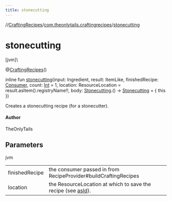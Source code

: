 ```yaml
---
title: stonecutting
---
```

//[CraftingRecipes](../../index.html)/[com.theonlytails.craftingrecipes](index.html)/[stonecutting](stonecutting.html)



# stonecutting



[jvm]\




@[CraftingRecipes](-crafting-recipes/index.html)()



inline fun [stonecutting](stonecutting.html)(input: Ingredient, result: ItemLike, finishedRecipe: [Consumer](https://docs.oracle.com/javase/8/docs/api/java/util/function/Consumer.html)<FinishedRecipe>, count: [Int](https://kotlinlang.org/api/latest/jvm/stdlib/kotlin/-int/index.html) = 1, location: ResourceLocation = result.asItem().registryName!!, body: [Stonecutting](index.html#1717356575%2FClasslikes%2F863300109).() -> [Stonecutting](index.html#1717356575%2FClasslikes%2F863300109) = { this })



Creates a stonecutting recipe (for a stonecutter).



#### Author



TheOnlyTails



## Parameters


jvm

| | |
|---|---|
| finishedRecipe | the consumer passed in from RecipeProvider#buildCraftingRecipes |
| location | the ResourceLocation at which to save the recipe (see [asId](as-id.html)). |




